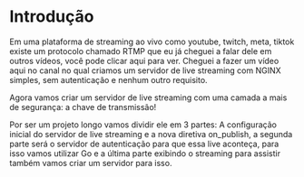 # Introdução

Em uma plataforma de streaming ao vivo como youtube, twitch, meta, tiktok existe um protocolo chamado RTMP que eu já cheguei a falar dele em outros vídeos, você pode clicar aqui para ver. Cheguei a fazer um vídeo aqui no canal no qual criamos um servidor de live streaming com NGINX simples, sem autenticação e nenhum outro requisito.

Agora vamos criar um servidor de live streaming com uma camada a mais de segurança: a chave de transmissão!

Por ser um projeto longo vamos dividir ele em 3 partes: A configuração inicial do servidor de live streaming e a nova diretiva on_publish, a segunda parte será o servidor de autenticação para que essa live aconteça, para isso vamos utilizar Go e a última parte exibindo o streaming para assistir também vamos criar um servidor para isso.


